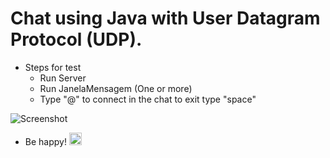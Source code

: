 # Chat using Java with User Datagram Protocol (UDP).
- Steps for test
  - Run Server
  - Run JanelaMensagem (One or more)
  - Type "@" to connect in the chat to exit type "space"
 
![Screenshot](https://github.com/Paulimjr/rmi-application/tree/master/src/br/com/application/rmi/view/application.png "Application screen")
  
- Be happy! <img class="emoji" alt="heart" height="20" width="20" src="https://assets-cdn.github.com/images/icons/emoji/unicode/2764.png">
